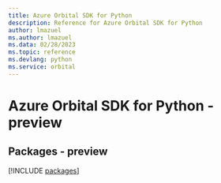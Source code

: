 ```yaml
---
title: Azure Orbital SDK for Python
description: Reference for Azure Orbital SDK for Python
author: lmazuel
ms.author: lmazuel
ms.data: 02/28/2023
ms.topic: reference
ms.devlang: python
ms.service: orbital
---
```

# Azure Orbital SDK for Python - preview
## Packages - preview
[!INCLUDE [packages](orbital-index.md)]